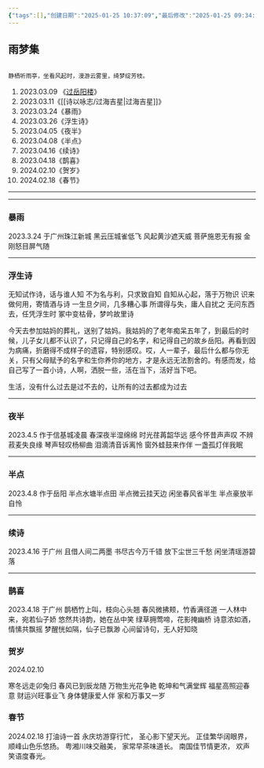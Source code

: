 ```yaml
---
{"tags":[],"创建日期":"2025-01-25 10:37:09","最后修改":"2025-01-25 09:34:04","dg-publish":true,"permalink":"/诗以咏志/雨梦集/","dgPassFrontmatter":true,"created":"2025-01-25T16:39:31.376+08:00"}
---
```



## 雨梦集

```ad-info

静栖听雨亭，坐看风起时，漫游云雾里，绮梦绽芳枝。
```

1. 2023.03.09 《[过岳阳楼](过岳阳楼.md)》
2. 2023.03.11《[[诗以咏志/过海吉星\|过海吉星]]》
3. 2023.03.24《暴雨》
4. 2023.03.26《浮生诗》
5. 2023.04.05《夜半》
6. 2023.04.08《半点》
7. 2023.04.16《续诗》
8. 2023.04.18《鹊喜》
9. 2024.02.10《贺岁》
10. 2024.02.18《春节》

---

---

### 暴雨

2023.3.24 于广州珠江新城
黑云压城雀低飞
风起黄沙遮天威
菩萨施恩无有报
金刚怒目屏气随

---

### 浮生诗

无知试作诗，话与谁人知
不为名与利，只求致自知
自知从心起，落于万物识
识来做何用，寄情酒与诗
一生旦夕间，几多糟心事
所谓得与失，庸人自扰之
无问东西去，任凭浮生时
冢中变枯骨，梦吟故里诗

今天去参加姑妈的葬礼，送别了姑妈。我姑妈的了老年痴呆五年了，到最后的时候，儿子女儿都不认识了，只记得自己的名字，和记得自己的故乡岳阳。再看到因为病痛，折磨得不成样子的遗容，特别感叹。哎，人一辈子，最后什么都与你无关，只有父母赋予的名字和生你养你的地方，才是永远无法割舍的。有感而发，给自己写了一首小诗，人啊，洒脱一些，活在当下，活好当下吧。

生活，没有什么过去是过不去的，让所有的过去都成为过去

---

### 夜半

2023.4.5 作于信基城凌晨
春深夜半湿绵绵
时光荏苒韶华远
感今怀昔声声叹
不辨菽麦失良缘
琴声轻叹杨柳曲
泪滴清音诉离怜
窗外蛙鼓来作伴
一盏孤灯伴我眠

---

### 半点

2023.4.8 作于岳阳
半点水塘半点田
半点微云挂天边
闲坐春风省半生
半点豪放半自怜

---

### 续诗

2023.4.16 于广州
且借人间二两墨
书尽古今万千错
放下尘世三千愁
闲坐清瑶游碧落

---

### 鹊喜

2023.4.18 于广州
鹊栖竹上叫，枝向心头翘
春风微拂颊，竹香满径道
一人林中来，宛若仙子娇
悠然共诗韵，她在丛中笑
绿草拥莺啼，花影掩幽桥
诗意浓如酒，情愫共飘摇
梦醒恍如隔，仙子已飘渺
心间留诗句，无人好知晓

### 贺岁

2024.02.10

寒冬远走卯兔归
春风已到辰龙随
万物生光花争艳
乾坤和气满堂辉
福星高照迎春意
财运兴旺事业飞
身体健康爱人伴
家和万事又一岁

### 春节

2024.02.18 打油诗一首
永庆坊游穿行忙，
圣心影下望天光。
正佳繁华阔眼界，
顺峰山色乐悠扬。
粤湘川味交融美，
家常早茶味道长。
南国佳节情更浓，
欢声笑语度春光。
